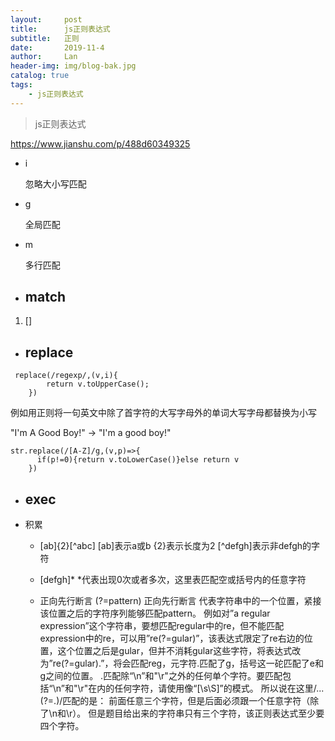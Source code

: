 ```yaml
---
layout:     post
title:      js正则表达式
subtitle:   正则
date:       2019-11-4
author:     Lan
header-img: img/blog-bak.jpg
catalog: true
tags:
    - js正则表达式
---
```

>js正则表达式

https://www.jianshu.com/p/488d60349325

-  i
    
    忽略大小写匹配 
-  g
    
    全局匹配
-  m
    
    多行匹配

- ## match
1. []

- ## replace
```  
 replace(/regexp/,(v,i){
        return v.toUpperCase();
    })
```
例如用正则将一句英文中除了首字符的大写字母外的单词大写字母都替换为小写

"I'm A Good Boy!" -> "I'm a good boy!"
```
str.replace(/[A-Z]/g,(v,p)=>{
	  if(p!=0){return v.toLowerCase()}else return v
	})
```
- ## exec
  
- 积累
  - [ab]{2}[^abc] 
    [ab]表示a或b {2}表示长度为2  [^defgh]表示非defgh的字符
  
  - [defgh]*
    *代表出现0次或者多次，这里表匹配空或括号内的任意字符

  - 正向先行断言
  (?=pattern) 正向先行断言
代表字符串中的一个位置，紧接该位置之后的字符序列能够匹配pattern。
例如对”a regular expression”这个字符串，要想匹配regular中的re，但不能匹配expression中的re，可以用”re(?=gular)”，该表达式限定了re右边的位置，这个位置之后是gular，但并不消耗gular这些字符，将表达式改为”re(?=gular).”，将会匹配reg，元字符.匹配了g，括号这一砣匹配了e和g之间的位置。
.匹配除“\n”和"\r"之外的任何单个字符。要匹配包括“\n”和"\r"在内的任何字符，请使用像“[\s\S]”的模式。
所以说在这里/...(?=.)/匹配的是：
前面任意三个字符，但是后面必须跟一个任意字符（除了\n和\r）。
但是题目给出来的字符串只有三个字符，该正则表达式至少要四个字符。